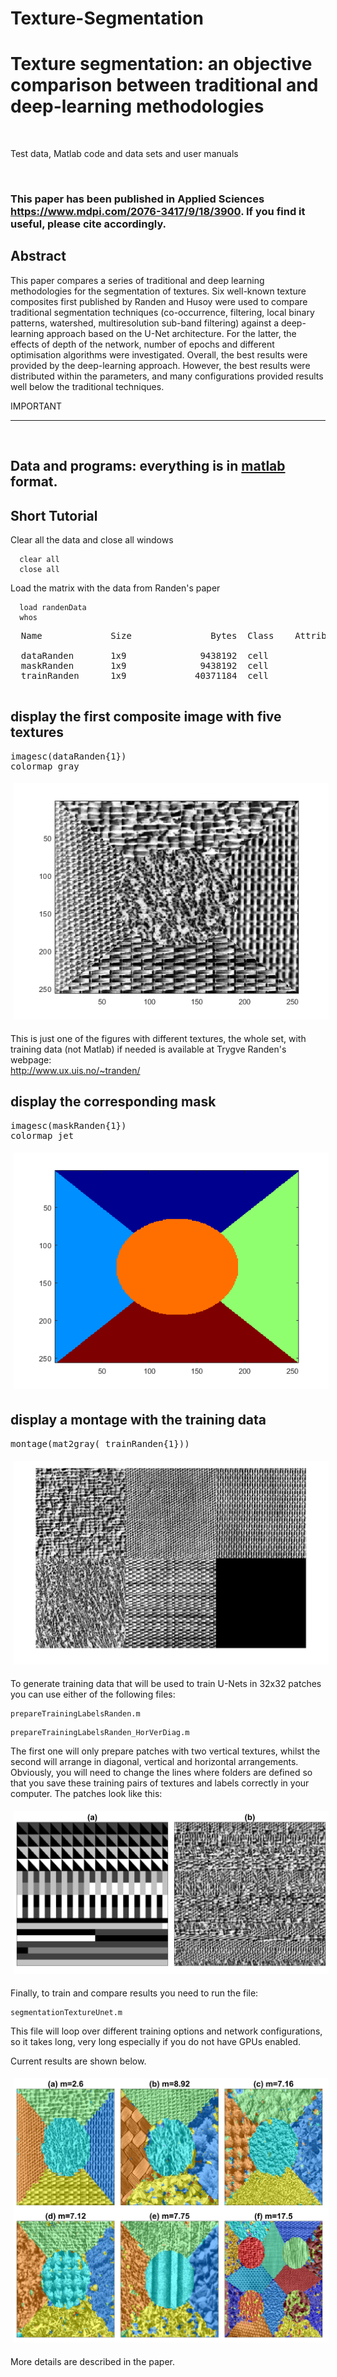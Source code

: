 # Texture-Segmentation

<h1>
Texture segmentation: an objective comparison between traditional and deep-learning methodologies <br>
</h1><br>



<p>
    Test data, Matlab code and data sets and user manuals

</p>

<br />
<h3>
    This paper has been published in Applied Sciences <a href="https://www.mdpi.com/2076-3417/9/18/3900">https://www.mdpi.com/2076-3417/9/18/3900</a>. If you find it useful, please cite accordingly.
</h3>

<h2>Abstract</h2>
This paper compares a series of traditional and deep learning methodologies for the segmentation of textures. Six well-known texture composites first published by Randen and Husoy were used to compare traditional segmentation techniques (co-occurrence, filtering, local binary patterns, watershed, multiresolution sub-band filtering) against a deep-learning approach based on the U-Net architecture. For the latter, the effects of depth of the network, number of epochs and different optimisation algorithms were investigated. Overall, the best results were provided by the deep-learning approach. However, the best results were distributed within the parameters, and many configurations provided results well below the traditional techniques.
</p>

<p> IMPORTANT </p>
<p>
</p>

<hr width="100%"> <br>
<h2>Data and programs: everything is in <a href="http://www.mathworks.com">matlab</a>  format.
</h2>


<h2>Short Tutorial</h2>



Clear all the data and close all windows

``` {.codeinput}
  clear all
  close all
```
Load the matrix with the data from Randen's paper
``` {.codeinput}
  load randenData
  whos
```

<pre class="codeoutput">  Name             Size               Bytes  Class    Attributes

  dataRanden       1x9              9438192  cell               
  maskRanden       1x9              9438192  cell               
  trainRanden      1x9             40371184  cell               

</pre>

<h2 id="3">display the first composite image with five textures</h2>
<pre class="codeinput">imagesc(dataRanden{1})
colormap <span class="string">gray</span>
</pre>
<img vspace="5" hspace="5" src="Figures\readme_01.png" alt="">


This is just one of the figures with different textures, the whole set, with training data (not Matlab)
if needed is available at Trygve
Randen's webpage:
<br>
<a href="http://www.ux.uis.no/%7Etranden/">http://www.ux.uis.no/~tranden/</a><br>



 <h2 id="4">display the corresponding mask</h2>
 <pre class="codeinput">imagesc(maskRanden{1})
colormap <span class="string">jet</span>
</pre>
<img vspace="5" hspace="5" src="Figures\readme_02.png" alt="">
 <h2 id="5">display a montage with the training data</h2>
 <pre class="codeinput">montage(mat2gray( trainRanden{1}))
</pre>

<img vspace="5" hspace="5" src="Figures\readme_03.png" alt="">

<br>

<p> To generate training data that will be used to train U-Nets in 32x32 patches you can use either of the following files:

``` {.codeinput}
prepareTrainingLabelsRanden.m
```

``` {.codeinput}
prepareTrainingLabelsRanden_HorVerDiag.m
```
The first one will only prepare patches with two vertical textures, whilst the second will arrange in diagonal, vertical and horizontal arrangements. Obviously, you will need to change the lines where folders are defined so that you save these training pairs of textures and labels correctly in your computer. The patches look like this:

<img vspace="5" hspace="5" src="Figures\Fig5.png" alt="">

Finally, to train and compare results you need to run the file:

``` {.codeinput}
segmentationTextureUnet.m
```

This file will loop over different training options and network configurations, so it takes long, very long especially if you do not have GPUs enabled.

Current results are shown below.

<img vspace="5" hspace="5" src="Figures\Fig6D.png" alt="">


More details are described in the paper.
